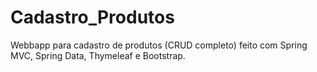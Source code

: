 # Cadastro_Produtos
Webbapp para cadastro de produtos (CRUD completo) feito com Spring MVC, Spring Data, Thymeleaf e Bootstrap. 
